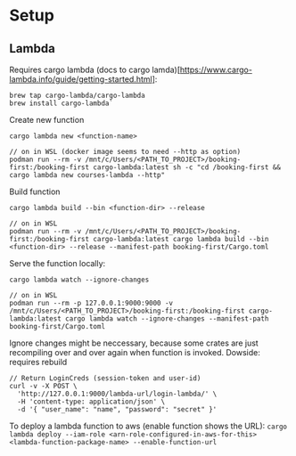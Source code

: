# Setup

## Lambda

Requires cargo lambda (docs to cargo lamda)[https://www.cargo-lambda.info/guide/getting-started.html]:

```
brew tap cargo-lambda/cargo-lambda
brew install cargo-lambda`
```

Create new function

`cargo lambda new <function-name>`

```
// on in WSL (docker image seems to need --http as option)
podman run --rm -v /mnt/c/Users/<PATH_TO_PROJECT>/booking-first:/booking-first cargo-lambda:latest sh -c "cd /booking-first && cargo lambda new courses-lambda --http"
```

Build function

`cargo lambda build --bin <function-dir> --release`

```
// on in WSL
podman run --rm -v /mnt/c/Users/<PATH_TO_PROJECT>/booking-first:/booking-first cargo-lambda:latest cargo lambda build --bin <function-dir> --release --manifest-path booking-first/Cargo.toml
```

Serve the function locally:

`cargo lambda watch --ignore-changes`

```
// on in WSL
podman run --rm -p 127.0.0.1:9000:9000 -v /mnt/c/Users/<PATH_TO_PROJECT>/booking-first:/booking-first cargo-lambda:latest cargo lambda watch --ignore-changes --manifest-path booking-first/Cargo.toml
```

Ignore changes might be neccessary, because some crates are just recompiling over and over again when function is invoked.
Dowside: requires rebuild

```
// Return LoginCreds (session-token and user-id)
curl -v -X POST \
  'http://127.0.0.1:9000/lambda-url/login-lambda/' \
  -H 'content-type: application/json' \
  -d '{ "user_name": "name", "password": "secret" }'
```

To deploy a lambda function to aws (enable function shows the URL):
`cargo lambda deploy --iam-role <arn-role-configured-in-aws-for-this> <lambda-function-package-name> --enable-function-url`
